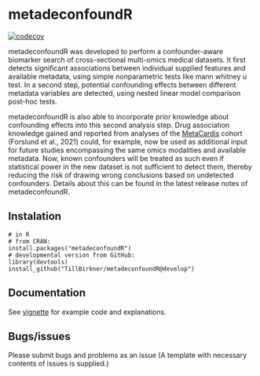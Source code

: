 # metadeconfoundR

<!-- badges: start -->
[![codecov](https://app.codecov.io/github/TillBirkner/metadeconfoundR/graph/badge.svg?token=GGLNXAB5B2)](https://app.codecov.io/github/TillBirkner/metadeconfoundR)
<!-- badges: end -->

metadeconfoundR was developed to perform a confounder-aware biomarker search of cross-sectional multi-omics medical datasets. 
It first detects significant associations between individual supplied features and available metadata, using simple nonparametric tests like mann whitney u test. 
In a second step, potential confounding effects between different metadata variables are detected, using nested linear model comparison post-hoc tests.

metadeconfoundR is also able to incorporate prior knowledge about confounding effects into this second analysis step. Drug association knowledge gained and reported from analyses of the [MetaCardis](https://cordis.europa.eu/project/id/305312) cohort (Forslund et al., 2021) could, for example, now be used as additional input for future studies encompassing the same omics modalities and available metadata. Now, known confounders will be treated as such even if statistical power in the new dataset is not sufficient to detect them, thereby reducing the risk of drawing wrong conclusions based on undetected confounders. Details about this can be found in the latest release notes of metadeconfoundR.

## Instalation

```
# in R
# from CRAN:
install.packages("metadeconfoundR")
# developmental version from GitHub:
library(devtools)
install_github("TillBirkner/metadeconfoundR@develop")
```
## Documentation

See [vignette](https://htmlpreview.github.io/?https://github.com/TillBirkner/metadeconfoundR/blob/main/vignettes/Introduction_To_metadeconfoundR.html) for example code and explanations.

## Bugs/issues

Please submit bugs and problems as an issue (A template with necessary contents of issues is supplied.)
